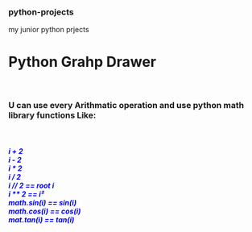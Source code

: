### python-projects
my junior python prjects 

<h1> Python Grahp Drawer</h1><br>
<h3> U can use every Arithmatic operation and use python math library functions Like: </h3><br>
<h5 style="color: blue;">i + 2 <br>i - 2 <br>i * 2 <br>i / 2 <br>i // 2 == root i<br>  i ** 2 == i²<br>math.sin(i) == sin(i)<br>math.cos(i) == cos(i)<br>mat.tan(i) == tan(i)<br></h5>
